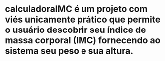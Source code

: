 # calculadoraIMC é um projeto com viés unicamente prático que permite o usuário descobrir seu índice de massa corporal (IMC) fornecendo ao sistema seu peso e sua altura.
